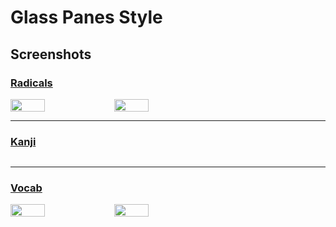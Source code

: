 # Glass Panes Style

## Screenshots

### [Radicals](https://github.com/WrinkleRelease/anki-cards/tree/main/src/anki/01-glass-panes/radicals)

<p style="display: flex; flex-direction: row;">
  <img src="https://github.com/user-attachments/assets/61c69bf7-ae7c-48b2-a609-3414539ee32e" width="33%"/>
  <img src="https://github.com/user-attachments/assets/f8175d3d-b7ec-462d-9689-395816094e35"  width="33%"/>
</p>

---

### [Kanji](https://github.com/WrinkleRelease/anki-cards/tree/main/src/anki/01-glass-panes/kanji)

<p style="display: flex; flex-direction: row;">
</p>

---

### [Vocab](https://github.com/WrinkleRelease/anki-cards/tree/main/src/anki/01-glass-panes/vocab)

<p style="display: flex; flex-direction: row;">
<img src="https://github.com/user-attachments/assets/1abebcad-03dd-4e71-8c7d-97b93202cc26" width="33%"/>
<img src="https://github.com/user-attachments/assets/ea403b42-c993-4620-9023-42c5ab9d5014" width="33%"/>
</p>
